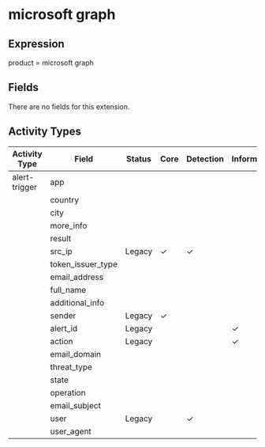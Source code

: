 microsoft graph
===============

Expression
----------

product = microsoft graph

Fields
------

There are no fields for this extension.

Activity Types
--------------

| Activity Type | Field             | Status | Core     | Detection | Informational |
| ------------- | ----------------- | ------ | -------- | --------- | ------------- |
| alert-trigger | app               |        |          |           |               |
|               | country           |        |          |           |               |
|               | city              |        |          |           |               |
|               | more_info         |        |          |           |               |
|               | result            |        |          |           |               |
|               | src_ip            | Legacy | &#10003; | &#10003;  |               |
|               | token_issuer_type |        |          |           |               |
|               | email_address     |        |          |           |               |
|               | full_name         |        |          |           |               |
|               | additional_info   |        |          |           |               |
|               | sender            | Legacy | &#10003; |           |               |
|               | alert_id          | Legacy |          |           | &#10003;      |
|               | action            | Legacy |          |           | &#10003;      |
|               | email_domain      |        |          |           |               |
|               | threat_type       |        |          |           |               |
|               | state             |        |          |           |               |
|               | operation         |        |          |           |               |
|               | email_subject     |        |          |           |               |
|               | user              | Legacy |          | &#10003;  |               |
|               | user_agent        |        |          |           |               |

